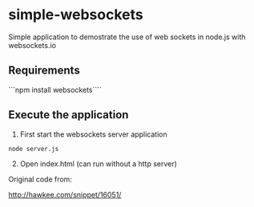 # simple-websockets
Simple application to demostrate the use of web sockets in node.js with websockets.io

Requirements
-------------

```npm install websockets````


Execute the application
-----------------------

1. First start the websockets server application

  ```node server.js```

2. Open index.html (can run without a http server)


Original code from:

http://hawkee.com/snippet/16051/
